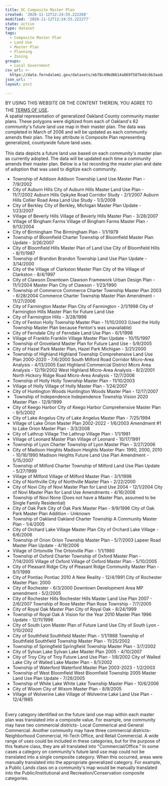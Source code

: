 ```yaml
---
title: OC Composite Master Plan
created: '2020-11-12T12:24:55.222268'
modified: '2020-11-12T12:24:55.222277'
state: active
type: dataset
tags:
  - Composite Master Plan
  - Land Use
  - Master Plan
  - Planning
  - Zoning
groups:
  - Local Government
csv_url: >-
  https://data.ferndalemi.gov/datasets/eb78c49bd0614a869f587b4dc6b3aada_15.csv?outSR=%7B%22latestWkid%22%3A3857%2C%22wkid%22%3A102100%7D
json_url: ''
layout: post

---
```

<div>BY USING THIS WEBSITE OR THE CONTENT THEREIN, YOU AGREE TO THE <u><a href='https://www.oakgov.com/open-data-terms'>TERMS OF USE</a></u><span style='font-family: &quot;Avenir Next W01&quot;, &quot;Avenir Next W00&quot;, &quot;Avenir Next&quot;, Avenir, &quot;Helvetica Neue&quot;, Helvetica, Arial, sans-serif; font-size: 17px;'>. </span></div><div>A spatial representation of generalized Oakland County community master 
plans. These polygons were digitized from each of Oakland's 62 
community's future land use map in their master plan. The data was 
completed in March of 2006 and will be updated as each community amends 
their plan. The key attribute is Composite Plan representing 
generalized, countywide future land uses.<br /><br />This data depicts a 
future land use based on each community's master plan as currently 
adopted. The data will be updated each time a community amends their 
master plan. Below is a list recording the master plan and date of 
adoption that was used to digitize each community. <br /><ul><li>Township of Addison Addison Township Land Use Master Plan - 7/9/2002 </li><li>City
 of Auburn Hills City of Auburn Hills Master Land Use Plan - 11/7/2002 
Auburn Hills Opkyke Road Corridor Study - 2/1/2007 Auburn Hills Collier 
Road Area Land Use Study - 1/3/2008 </li><li>City of Berkley City of Berkley, Michigan Master Plan Update - 1/23/2007 </li><li>Village of Beverly Hills Village of Beverly Hills Master Plan - 3/28/2007 </li><li>Village of Bingham Farms Village of Bingham Farms Master Plan - 9/13/2004 </li><li>City of Birmingham The Birmingham Plan - 1/1/1979 </li><li>Township of Bloomfield Charter Township of Bloomfield Master Plan Update - 3/26/2007 </li><li>City of Bloomfield Hills Master Plan of Land Use City of Bloomfield Hills - 8/11/1987 </li><li>Township of Brandon Brandon Township Land Use Plan Update - 3/14/2000 </li><li>City of the Village of Clarkston Master Plan City of the Village of Clarkston - 8/4/1997</li><li>City of Clawson Downtown Clawson Framework Urban Design Plan - 11/1/2004 Master Plan City of Clawson - 1/23/1990 </li><li>Township
 of Commerce Commerce Charter Township Master Plan 2003 - 6/28/2004 
Commerce Charter Township Master Plan Amendment - 11/27/2006 </li><li>City of Farmington Master Plan City of Farmington - 2/1/1998 City of Farmington Hills Master Plan for Future Land Use </li><li>City of Farmington Hills - 3/28/1996 </li><li>City of Fenton Holly Township Master Plan - 11/10/2003 (Used the Holly Township Master Plan because Fenton's was unavailable) </li><li>City of Ferndale City of Ferndale Land Use Plan - 6/1/1998 </li><li>Village of Franklin Franklin Village Master Plan Update - 10/15/1997 </li><li>Township of Groveland Master Plan for Future Land Use - 5/9/2005 </li><li>City of Hazel Park Master Plan, Hazel Park Michigan - 3/21/2000 </li><li>Township
 of Highland Highland Township Comprehensive Land Use Plan 2000-2020 - 
7/6/2000 South Milford Road Corridor Micro-Area Analysis - 4/13/2005 
East Highland Commercial District Micro Area Analysis - 12/19/2002 West 
Highland Micro-Area Analysis - 8/2/2001 North Hickory Ridge Road 
Micro-Area Analysis - 12/7/2006 </li><li>Township of Holly Holly Township Master Plan - 11/10/2003 </li><li>Village of Holly Village of Holly Master Plan - 1/24/2007 </li><li>City of Huntington Woods Huntington Woods Master Plan - 12/17/2007</li><li> Township of Independence Independence Township Vision 2020 Master Plan - 12/9/1999 </li><li>City of Keego Harbor City of Keego Harbor Comprehensive Master Plan - 9/5/2002 </li><li>City of Lake Angelus City of Lake Angelus Master Plan - 7/25/1994 </li><li>Village of Lake Orion Master Plan 2002-2022 - 1/6/2003 Amendment #1 to Lake Orion Master Plan - 3/3/2008 </li><li>City of Lathrup Village The Lathrup Village Plan - 1/1/1981 </li><li>Village of Leonard Master Plan Village of Leonard - 10/17/1991 </li><li>Township of Lyon Charter Township of Lyon Master Plan - 3/27/2006 </li><li>City
 of Madison Heights Madison Heights Master Plan: 1990, 2000, 2010 - 
10/16/1990 Madison Heights Future Land Use Plan Amendment - 5/15/2007 </li><li>Township of Milford Charter Township of Milford Land Use Plan Update - 5/27/1999 </li><li>Village of Milford Village of Milford Master Plan - 3/1/1998 </li><li>City of Northville City of Northville Master Plan - 2/22/2000 </li><li>City
 of Novi City of Novi Master Plan for Land Use 2004 - 12/1/2004 City of 
Novi Master Plan for Land Use Amendments - 4/16/2008 </li><li>Township of Novi None (Does not have a Master Plan, assumed to be Single Family Residential) </li><li>City of Oak Park City of Oak Park Master Plan - 9/9/1996 City of Oak Park Master Plan Addition - Unknown </li><li>Township of Oakland Oakland Charter Township A Community Master Plan - 1/4/2005 </li><li>City of Orchard Lake Village Master Plan City of Orchard Lake Village - 6/6/2006 </li><li>Township of Orion Orion Township Master Plan - 5/7/2003 Lapeer Road Master Plan Update - 4/19/2006 </li><li>Village of Ortonville The Ortonville Plan - 1/1/1980 </li><li>Township
 of Oxford Charter Township of Oxford Master Plan - 7/14/2005 Village of
 Oxford Village of Oxford Master Plan - 5/10/2005 </li><li>City of Pleasant Ridge City of Pleasant Ridge Community Master Plan - 9/1/1999 </li><li>City of Pontiac Pontiac 2010 A New Reality - 12/4/1991 City of Rochester Master Plan: 2000 </li><li>City of Rochester - 6/3/2000 Downtown Development Area MP amendment - 5/2/2005 </li><li>City
 of Rochester Hills Rochester Hills Master Land Use Plan 2007 - 2/6/2007
 Township of Rose Master Plan Rose Township - 7/7/2005 </li><li>City of Royal Oak Master Plan City of Royal Oak - 8/24/1999 </li><li>Township of Royal Oak A Vision for the Year 2010 Master Plan 1996 Update - 12/11/1996 </li><li>City of South Lyon Master Plan of Future Land Use City of South Lyon - 1/10/2002 </li><li>City of Southfield Southfield Master Plan - 1/1/1988 Township of Southfield Southfield Township Master Plan - 11/25/2002 </li><li>Township of Springfield Springfield Township Master Plan - 3/7/2002 </li><li>City of Sylvan Lake Sylvan Lake Master Plan 2005 - 4/10/2007 </li><li>City of Troy City of Troy Future Land Use Plan - 1/8/2002 City of Walled Lake City of Walled Lake Master Plan - 8/1/2002 </li><li>Township of Waterford Waterford Master Plan 2003-2023 - 1/2/2003 </li><li>Township of West Bloomfield West Bloomfield Township 2005 Master Land Use Plan Update - 7/26/2005 </li><li>Township of White Lake White Lake Township Master Plan - 10/6/2006 </li><li>City of Wixom City of Wixom Master Plan - 8/9/2005 </li><li>Village of Wolverine Lake Village of Wolverine Lake Land Use Plan - 12/4/1985 </li></ul><br />Every
 category identified on the future land use map within each master plan 
was translated into a composite value. For example, one community may 
have two commercial districts- Local Commerical and General Commercial. 
Another community may have three commercial districts- Neighborhood 
Commercial, Hi-Tech Office, and Retail Commercial. A wide range of uses 
could be included in these categories, but for the purpose of this 
feature class, they are all translated into &quot;Commercial/Office.&quot; In some
 cases a category on community's future land use map could not be 
translated into a single composite category. When this occurred, areas 
were manually translated into the appropriate generalized category. For 
example, a Public Lands class on a community's map would be manually 
translated into the Public/Institutional and Recreation/Conservation composite categories.</div>
